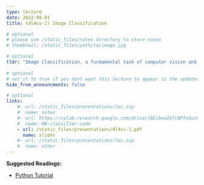 ```yaml
---
type: lecture
date: 2022-08-01
title: (dl4cv-1) Image Classification

# optional
# please use /static_files/notes directory to store notes
# thumbnail: /static_files/path/to/image.jpg

# optional
tldr: "Image Classification, a fundamental task of computer vision and simple algorithms to solve it."
  
# optional
# set it to true if you dont want this lecture to appear in the updates section
hide_from_announcments: false

# optional
links: 
    #- url: /static_files/presentations/lec.zip
    #  name: notes
    #- url: https://colab.research.google.com/drive/18EibvwI6fcNPfzSucKjaaDVnxS7qN21Y?usp=sharing
    #  name: NN-classifier-code
    - url: /static_files/presentations/dl4cv-1.pdf
      name: slides
    #- url: /static_files/presentations/lec.zip
    #  name: other
---
```

**Suggested Readings:**
- [Python Tutorial](https://cs231n.github.io/python-numpy-tutorial/)
